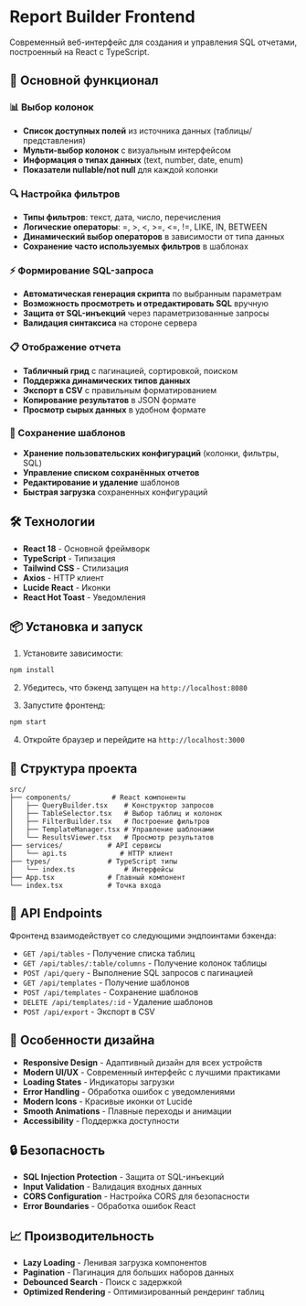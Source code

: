 # Report Builder Frontend

Современный веб-интерфейс для создания и управления SQL отчетами, построенный на React с TypeScript.

## 🚀 Основной функционал

### 📊 Выбор колонок
- **Список доступных полей** из источника данных (таблицы/представления)
- **Мульти-выбор колонок** с визуальным интерфейсом
- **Информация о типах данных** (text, number, date, enum)
- **Показатели nullable/not null** для каждой колонки

### 🔍 Настройка фильтров
- **Типы фильтров**: текст, дата, число, перечисления
- **Логические операторы**: =, >, <, >=, <=, !=, LIKE, IN, BETWEEN
- **Динамический выбор операторов** в зависимости от типа данных
- **Сохранение часто используемых фильтров** в шаблонах

### ⚡ Формирование SQL-запроса
- **Автоматическая генерация скрипта** по выбранным параметрам
- **Возможность просмотреть и отредактировать SQL** вручную
- **Защита от SQL-инъекций** через параметризованные запросы
- **Валидация синтаксиса** на стороне сервера

### 📋 Отображение отчета
- **Табличный грид** с пагинацией, сортировкой, поиском
- **Поддержка динамических типов данных**
- **Экспорт в CSV** с правильным форматированием
- **Копирование результатов** в JSON формате
- **Просмотр сырых данных** в удобном формате

### 💾 Сохранение шаблонов
- **Хранение пользовательских конфигураций** (колонки, фильтры, SQL)
- **Управление списком сохранённых отчетов**
- **Редактирование и удаление** шаблонов
- **Быстрая загрузка** сохраненных конфигураций

## 🛠 Технологии

- **React 18** - Основной фреймворк
- **TypeScript** - Типизация
- **Tailwind CSS** - Стилизация
- **Axios** - HTTP клиент
- **Lucide React** - Иконки
- **React Hot Toast** - Уведомления

## 📦 Установка и запуск

1. Установите зависимости:
```bash
npm install
```

2. Убедитесь, что бэкенд запущен на `http://localhost:8080`

3. Запустите фронтенд:
```bash
npm start
```

4. Откройте браузер и перейдите на `http://localhost:3000`

## 🔧 Структура проекта

```
src/
├── components/          # React компоненты
│   ├── QueryBuilder.tsx    # Конструктор запросов
│   ├── TableSelector.tsx   # Выбор таблиц и колонок
│   ├── FilterBuilder.tsx   # Построение фильтров
│   ├── TemplateManager.tsx # Управление шаблонами
│   └── ResultsViewer.tsx   # Просмотр результатов
├── services/           # API сервисы
│   └── api.ts             # HTTP клиент
├── types/              # TypeScript типы
│   └── index.ts            # Интерфейсы
├── App.tsx             # Главный компонент
└── index.tsx           # Точка входа
```

## 🔌 API Endpoints

Фронтенд взаимодействует со следующими эндпоинтами бэкенда:

- `GET /api/tables` - Получение списка таблиц
- `GET /api/tables/:table/columns` - Получение колонок таблицы
- `POST /api/query` - Выполнение SQL запросов с пагинацией
- `GET /api/templates` - Получение шаблонов
- `POST /api/templates` - Сохранение шаблонов
- `DELETE /api/templates/:id` - Удаление шаблонов
- `POST /api/export` - Экспорт в CSV

## 🎨 Особенности дизайна

- **Responsive Design** - Адаптивный дизайн для всех устройств
- **Modern UI/UX** - Современный интерфейс с лучшими практиками
- **Loading States** - Индикаторы загрузки
- **Error Handling** - Обработка ошибок с уведомлениями
- **Modern Icons** - Красивые иконки от Lucide
- **Smooth Animations** - Плавные переходы и анимации
- **Accessibility** - Поддержка доступности

## 🔒 Безопасность

- **SQL Injection Protection** - Защита от SQL-инъекций
- **Input Validation** - Валидация входных данных
- **CORS Configuration** - Настройка CORS для безопасности
- **Error Boundaries** - Обработка ошибок React

## 📈 Производительность

- **Lazy Loading** - Ленивая загрузка компонентов
- **Pagination** - Пагинация для больших наборов данных
- **Debounced Search** - Поиск с задержкой
- **Optimized Rendering** - Оптимизированный рендеринг таблиц 
